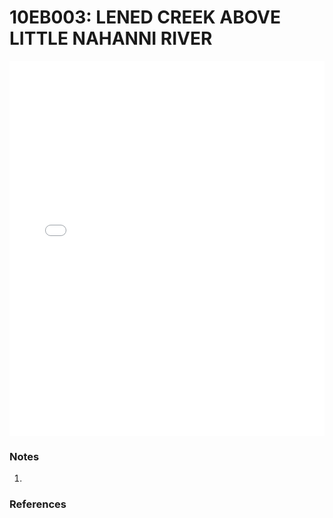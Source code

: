 # 10EB003: LENED CREEK ABOVE LITTLE NAHANNI RIVER

<iframe src="/_static/stations/10EB003_fdc.html" width="100%" height="600" frameborder="0"></iframe>

### Notes
1. 

### References

